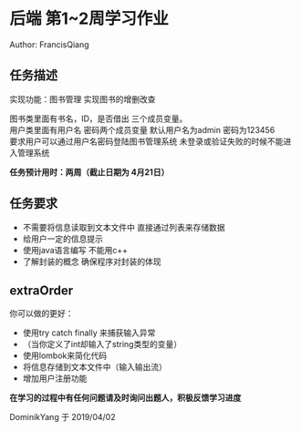 # 后端 第1~2周学习作业

Author: FrancisQiang

## 任务描述

实现功能：图书管理 实现图书的增删改查  

图书类里面有书名，ID，是否借出 三个成员变量。  
用户类里面有用户名 密码两个成员变量 默认用户名为admin 密码为123456   
要求用户可以通过用户名密码登陆图书管理系统 未登录或验证失败的时候不能进入管理系统

**任务预计用时：两周（截止日期为 4月21日）**

## 任务要求
       
   + 不需要将信息读取到文本文件中 直接通过列表来存储数据   
   + 给用户一定的信息提示   
   + 使用java语言编写 不能用c++   
   + 了解封装的概念 确保程序对封装的体现   

## extraOrder
你可以做的更好：   
+ 使用try catch finally 来捕获输入异常   
+ （当你定义了int却输入了string类型的变量）   
+ 使用lombok来简化代码   
+ 将信息存储到文本文件中（输入输出流）   
+ 增加用户注册功能

**在学习的过程中有任何问题请及时询问出题人，积极反馈学习进度**

DominikYang 于 2019/04/02


